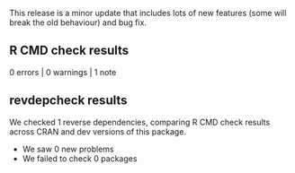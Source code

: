 This release is a minor update that includes lots of new features (some will break the old behaviour) and bug fix.

## R CMD check results

0 errors | 0 warnings | 1 note

## revdepcheck results

We checked 1 reverse dependencies, comparing R CMD check results across CRAN and dev versions of this package.

 * We saw 0 new problems
 * We failed to check 0 packages
